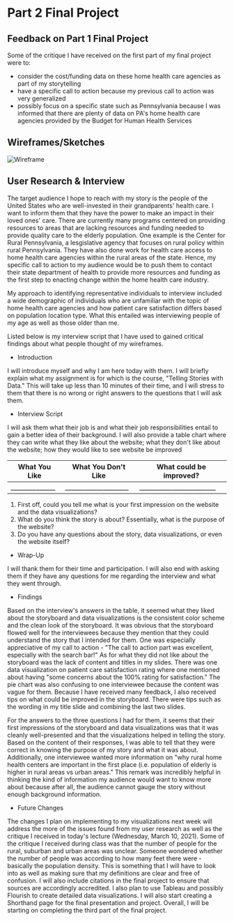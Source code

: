 # Part 2 Final Project

## Feedback on Part 1 Final Project
Some of the critique I have received on the first part of my final project were to:
* consider the cost/funding data on these home health care agencies as part of my storytelling
* have a specific call to action because my previous call to action was very generalized
* possibly focus on a specific state such as Pennsylvania because I was informed that there are plenty of data on PA's home health care agencies provided by the Budget for Human Health Services

## Wireframes/Sketches
![Wireframe](https://user-images.githubusercontent.com/78512051/110727606-98737a80-81e9-11eb-8c6e-558514fe1614.png)

## User Research & Interview
The target audience I hope to reach with my story is the people of the United States who are well-invested in their grandparents' health care. I want to inform them that they have the power to make an impact in their loved ones' care. There are currently many programs centered on providing resources to areas that are lacking resources and funding needed to provide quality care to the elderly population. One example is the Center for Rural Pennsylvania, a lesgislative agency that focuses on rural policy within rural Pennsylvania. They have also done work for health care access to home health care agencies within the rural areas of the state. Hence, my specific call to action to my audience would be to push them to contact their state department of health to provide more resources and funding as the first step to enacting change within the home health care industry. 

My approach to identifying representative individuals to interview included a wide demographic of individuals who are unfamiliar with the topic of home health care agencies and how patient care satisfaction differs based on population location type. What this entailed was interviewing people of my age as well as those older than me. 

Listed below is my interview script that I have used to gained critical findings about what people thought of my wireframes. 

* Introduction

I will introduce myself and why I am here today with them. I will briefly explain what my assignment is for which is the course, "Telling Stories with Data." This will take up less than 10 minutes of their time, and I will stress to them that there is no wrong or right answers to the questions that I will ask them. 

* Interview Script

I will ask them what their job is and what their job responsibilities entail to gain a better idea of their background. I will also provide a table chart where they can write what they like about the website; what they don't like about the website; how they would like to see website be improved

| What You Like  | What You Don't Like | What could be improved? |
| -------------  | ------------------- | ----------------------- |
| ______________ | ____________________| ________________________|

1. First off, could you tell me what is your first impression on the website and the data visualizations?
2. What do you think the story is about? Essentially, what is the purpose of the website?
3. Do you have any questions about the story, data visualizations, or even the website itself?

* Wrap-Up

I will thank them for their time and participation. I will also end with asking them if they have any questions for me regarding the interview and what they went through.

* Findings

Based on the interview's answers in the table, it seemed what they liked about the storyboard and data visualizations is the consistent color scheme and the clean look of the storyboard. It was obvious that the storyboard flowed well for the interviewees because they mention that they could understand the story that I intended for them. One was especially appreciative of my call to action - "The call to action part was excellent, especially with the search bar!" As for what they did not like about the storyboard was the lack of content and titles in my slides. There was one data visualization on patient care satisfaction rating where one mentioned about having "some concerns about the 100% rating for satisfaction." The pie chart was also confusing to one interviewee because the content was vague for them. Because I have received many feedback, I also received tips on what could be improved in the storyboard. There were tips such as the wording in my title slide and combining the last two slides. 

For the answers to the three questions I had for them, it seems that their first impressions of the storyboard and data visualizations was that it was cleanly well-presented and that the visualizations helped in telling the story. Based on the content of their responses, I was able to tell that they were correct in knowing the purpose of my story and what it was about. Additionally, one interviewee wanted more information on "why rural home health centers are important in the first place (i.e. population of elderly is higher in rural areas vs urban areas." This remark was incredibly helpful in thinking the kind of information my audience would want to know more about because after all, the audience cannot gauge the story without enough background information. 

* Future Changes

The changes I plan on implementing to my visualizations next week will address the more of the issues found from my user research as well as the critique I received in today's lecture (Wednesday, March 10, 2021). Some of the critique I received during class was that the number of people for the rural, suburban and urban areas was unclear. Someone wondered whether the number of people was according to how many feet there were - basically the population density. This is something that I will have to look into as well as making sure that my definitions are clear and free of confusion. I will also include citations in the final project to ensure that sources are accordingly accredited. I also plan to use Tableau and possibly Flourish to create detailed data visualizations. I will also start creating a Shorthand page for the final presentation and project. Overall, I will be starting on completing the third part of the final project.
